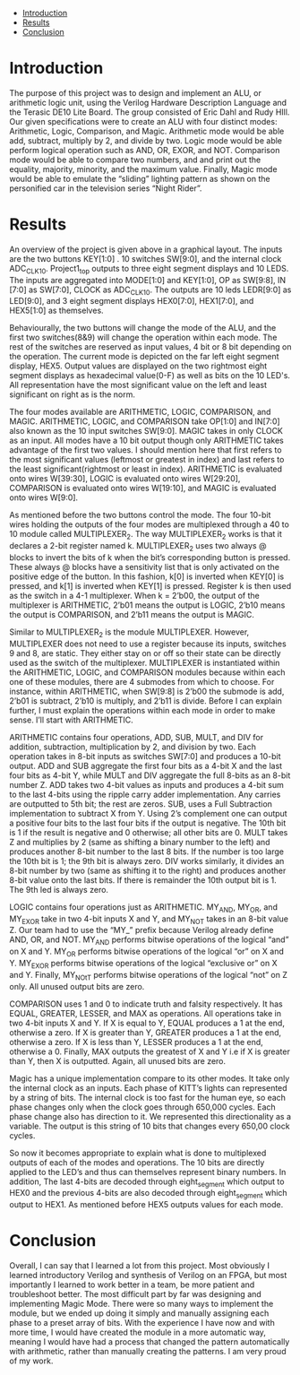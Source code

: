 - [Introduction](#org7829de9)
- [Results](#org97522a8)
- [Conclusion](#org0e2560b)



<a id="org7829de9"></a>

# Introduction

The purpose of this project was to design and implement an ALU, or arithmetic logic unit, using the Verilog Hardware Description Language and the Terasic DE10 Lite Board. The group consisted of Eric Dahl and Rudy HIll. Our given specifications were to create an ALU with four distinct modes: Arithmetic, Logic, Comparison, and Magic. Arithmetic mode would be able add, subtract, multiply by 2, and divide by two. Logic mode would be able perform logical operation such as AND, OR, EXOR, and NOT. Comparison mode would be able to compare two numbers, and and print out the equality, majority, minority, and the maximum value. Finally, Magic mode would be able to emulate the “sliding” lighting pattern as shown on the personified car in the television series “Night Rider”.


<a id="org97522a8"></a>

# Results

An overview of the project is given above in a graphical layout. The inputs are the two buttons KEY[1:0] . 10 switches SW[9:0], and the internal clock ADC<sub>CLK</sub><sub>10</sub>. Project1<sub>top</sub> outputs to three eight segment displays and 10 LEDS. The inputs are aggregated into MODE[1:0] and KEY[1:0], OP as SW[9:8], IN [7:0] as SW[7:0], CLOCK as ADC<sub>CLK</sub><sub>10</sub>. The outputs are 10 leds LEDR[9:0] as LED[9:0], and 3 eight segment displays HEX0[7:0], HEX1[7:0], and HEX5[1:0] as themselves.

Behaviourally, the two buttons will change the mode of the ALU, and the first two switches(8&9) will change the operation within each mode. The rest of the switches are reserved as input values, 4 bit or 8 bit depending on the operation. The current mode is depicted on the far left eight segment display, HEX5. Output values are displayed on the two rightmost eight segment displays as hexadecimal value(0-F) as well as bits on the 10 LED's. All representation have the most significant value on the left and least significant on right as is the norm.

The four modes available are ARITHMETIC, LOGIC, COMPARISON, and MAGIC. ARITHMETIC, LOGIC, and COMPARISON take OP[1:0] and IN[7:0] also known as the 10 input switches SW[9:0]. MAGIC takes in only CLOCK as an input. All modes have a 10 bit output though only ARITHMETIC takes advantage of the first two values. I should mention here that first refers to the most significant values (leftmost or greatest in index) and last refers to the least significant(rightmost or least in index). ARITHMETIC is evaluated onto wires W[39:30], LOGIC is evaluated onto wires W[29:20], COMPARISON is evaluated onto wires W[19:10], and MAGIC is evaluated onto wires W[9:0].

As mentioned before the two buttons control the mode. The four 10-bit wires holding the outputs of the four modes are multiplexed through a 40 to 10 module called MULTIPLEXER<sub>2</sub>. The way MULTIPLEXER<sub>2</sub> works is that it declares a 2-bit register named k. MULTIPLEXER<sub>2</sub> uses two always @ blocks to invert the bits of k when the bit’s corresponding button is pressed. These always @ blocks have a sensitivity list that is only activated on the positive edge of the button. In this fashion, k[0] is inverted when KEY[0] is pressed, and k[1] is inverted when KEY[1] is pressed. Register k is then used as the switch in a 4-1 multiplexer. When k = 2’b00, the output of the multiplexer is ARITHMETIC, 2’b01 means the output is LOGIC, 2’b10 means the output is COMPARISON, and 2’b11 means the output is MAGIC.

Similar to MULTIPLEXER<sub>2</sub> is the module MULTIPLEXER. However, MULTIPLEXER does not need to use a register because its inputs, switches 9 and 8, are static. They either stay on or off so their state can be directly used as the switch of the multiplexer. MULTIPLEXER is instantiated within the ARITHMETIC, LOGIC, and COMPARISON modules because within each one of these modules, there are 4 submodes from which to choose. For instance, within ARITHMETIC, when SW[9:8] is 2’b00 the submode is add, 2’b01 is subtract, 2’b10 is multiply, and 2’b11 is divide. Before I can explain further, I must explain the operations within each mode in order to make sense. I’ll start with ARITHMETIC.

ARITHMETIC contains four operations, ADD, SUB, MULT, and DIV for addition, subtraction, multiplication by 2, and division by two. Each operation takes in 8-bit inputs as switches SW[7:0] and produces a 10-bit output. ADD and SUB aggregate the first four bits as a 4-bit X and the last four bits as 4-bit Y, while MULT and DIV aggregate the full 8-bits as an 8-bit number Z. ADD takes two 4-bit values as inputs and produces a 4-bit sum to the last 4-bits using the ripple carry adder implementation. Any carries are outputted to 5th bit; the rest are zeros. SUB, uses a Full Subtraction implementation to subtract X from Y. Using 2’s complement one can output a positive four bits to the last four bits if the output is negative. The 10th bit is 1 if the result is negative and 0 otherwise; all other bits are 0. MULT takes Z and multiplies by 2 (same as shifting a binary number to the left) and produces another 8-bit number to the last 8 bits. If the number is too large the 10th bit is 1; the 9th bit is always zero. DIV works similarly, it divides an 8-bit number by two (same as shifting it to the right) and produces another 8-bit value onto the last bits. If there is remainder the 10th output bit is 1. The 9th led is always zero.

LOGIC contains four operations just as ARITHMETIC. MY<sub>AND</sub>, MY<sub>OR</sub>, and MY<sub>EXOR</sub> take in two 4-bit inputs X and Y, and MY<sub>NOT</sub> takes in an 8-bit value Z. Our team had to use the “MY\_” prefix because Verilog already define AND, OR, and NOT. MY<sub>AND</sub> performs bitwise operations of the logical “and” on X and Y. MY<sub>OR</sub> performs bitwise operations of the logical “or” on X and Y. MY<sub>EXOR</sub> performs bitwise operations of the logical “exclusive or” on X and Y. Finally, MY<sub>NOtT</sub> performs bitwise operations of the logical “not” on Z only. All unused output bits are zero.

COMPARISON uses 1 and 0 to indicate truth and falsity respectively. It has EQUAL, GREATER, LESSER, and MAX as operations. All operations take in two 4-bit inputs X and Y. If X is equal to Y, EQUAL produces a 1 at the end, otherwise a zero. If X is greater than Y, GREATER produces a 1 at the end, otherwise a zero. If X is less than Y, LESSER produces a 1 at the end, otherwise a 0. Finally, MAX outputs the greatest of X and Y i.e if X is greater than Y, then X is outputted. Again, all unused bits are zero.

Magic has a unique implementation compare to its other modes. It take only the internal clock as an inputs. Each phase of KITT’s lights can represented by a string of bits. The internal clock is too fast for the human eye, so each phase changes only when the clock goes through 650,000 cycles. Each phase change also has direction to it. We represented this directionality as a variable. The output is this string of 10 bits that changes every 650,00 clock cycles.

So now it becomes appropriate to explain what is done to multiplexed outputs of each of the modes and operations. The 10 bits are directly applied to the LED’s and thus can themselves represent binary numbers. In addition, The last 4-bits are decoded through eight<sub>segment</sub> which output to HEX0 and the previous 4-bits are also decoded through eight<sub>segment</sub> which output to HEX1. As mentioned before HEX5 outputs values for each mode.


<a id="org0e2560b"></a>

# Conclusion

Overall, I can say that I learned a lot from this project. Most obviously I learned introductory Verilog and synthesis of Verilog on an FPGA, but most importantly I learned to work better in a team, be more patient and troubleshoot better. The most difficult part by far was designing and implementing Magic Mode. There were so many ways to implement the module, but we ended up doing it simply and manually assigning each phase to a preset array of bits. With the experience I have now and with more time, I would have created the module in a more automatic way, meaning I would have had a process that changed the pattern automatically with arithmetic, rather than manually creating the patterns. I am very proud of my work.